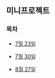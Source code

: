 ## 미니프로젝트

### 목차

* [7월 23일](./7_23_미니프로젝트.ipynb)

* [7월 30일](./7_30_미니프로젝트.ipynb)

* [8월 27일](./8_27_미니프로젝트.ipynb)

 

